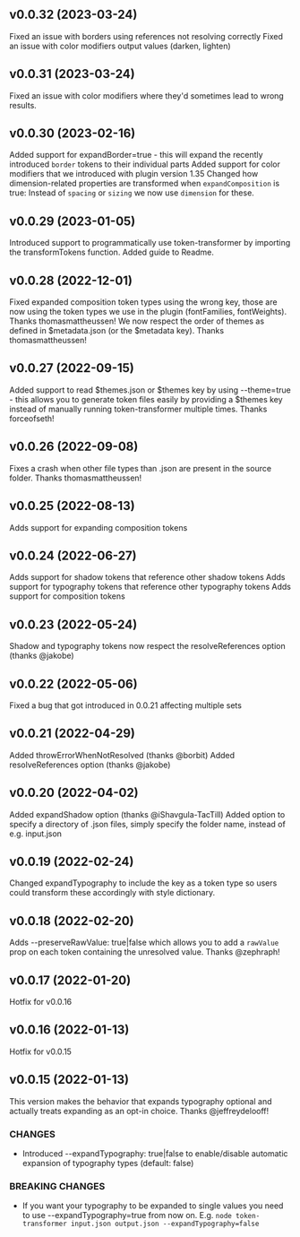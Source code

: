 ## v0.0.32 (2023-03-24)

Fixed an issue with borders using references not resolving correctly
Fixed an issue with color modifiers output values (darken, lighten)

## v0.0.31 (2023-03-24)

Fixed an issue with color modifiers where they'd sometimes lead to wrong results.

## v0.0.30 (2023-02-16)

Added support for expandBorder=true - this will expand the recently introduced `border` tokens to their individual parts
Added support for color modifiers that we introduced with plugin version 1.35
Changed how dimension-related properties are transformed when `expandComposition` is true: Instead of `spacing` or `sizing` we now use `dimension` for these.


## v0.0.29 (2023-01-05)

Introduced support to programmatically use token-transformer by importing the transformTokens function. Added guide to Readme.

## v0.0.28 (2022-12-01)

Fixed expanded composition token types using the wrong key, those are now using the token types we use in the plugin (fontFamilies, fontWeights). Thanks thomasmattheussen!
We now respect the order of themes as defined in $metadata.json (or the $metadata key). Thanks thomasmattheussen!

## v0.0.27 (2022-09-15)

Added support to read $themes.json or $themes key by using --theme=true - this allows you to generate token files easily by providing a $themes key instead of manually running token-transformer multiple times. Thanks forceofseth!

## v0.0.26 (2022-09-08)

Fixes a crash when other file types than .json are present in the source folder. Thanks thomasmattheussen!

## v0.0.25 (2022-08-13)

Adds support for expanding composition tokens

## v0.0.24 (2022-06-27)

Adds support for shadow tokens that reference other shadow tokens
Adds support for typography tokens that reference other typography tokens
Adds support for composition tokens

## v0.0.23 (2022-05-24)

Shadow and typography tokens now respect the resolveReferences option (thanks @jakobe)

## v0.0.22 (2022-05-06)

Fixed a bug that got introduced in 0.0.21 affecting multiple sets
## v0.0.21 (2022-04-29)

Added throwErrorWhenNotResolved (thanks @borbit)
Added resolveReferences option (thanks @jakobe)

## v0.0.20 (2022-04-02)

Added expandShadow option (thanks @iShavgula-TacTill)
Added option to specify a directory of .json files, simply specify the folder name, instead of e.g. input.json

## v0.0.19 (2022-02-24)

Changed expandTypography to include the key as a token type so users could transform these accordingly with style dictionary.

## v0.0.18 (2022-02-20)

Adds --preserveRawValue: true|false which allows you to add a `rawValue` prop on each token containing the unresolved value. Thanks @zephraph!

## v0.0.17 (2022-01-20)

Hotfix for v0.0.16

## v0.0.16 (2022-01-13)

Hotfix for v0.0.15

## v0.0.15 (2022-01-13)

This version makes the behavior that expands typography optional and actually treats expanding as an opt-in choice. Thanks @jeffreydelooff!

### CHANGES
* Introduced --expandTypography: true|false to enable/disable automatic expansion of typography types (default: false)

### BREAKING CHANGES

* If you want your typography to be expanded to single values you need to use --expandTypography=true from now on. E.g. `node token-transformer input.json output.json --expandTypography=false`